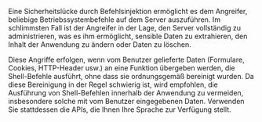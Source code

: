 Eine Sicherheitslücke durch Befehlsinjektion ermöglicht es dem Angreifer, beliebige Betriebssystembefehle auf dem Server auszuführen. Im schlimmsten Fall ist der Angreifer in der Lage, den Server vollständig zu administrieren, was es ihm ermöglicht, sensible Daten zu extrahieren, den Inhalt der Anwendung zu ändern oder Daten zu löschen.

Diese Angriffe erfolgen, wenn vom Benutzer gelieferte Daten (Formulare, Cookies, HTTP-Header usw.) an eine Funktion übergeben werden, die Shell-Befehle ausführt, ohne dass sie ordnungsgemäß bereinigt wurden. Da diese Bereinigung in der Regel schwierig ist, wird empfohlen, die Ausführung von Shell-Befehlen innerhalb der Anwendung zu vermeiden, insbesondere solche mit vom Benutzer eingegebenen Daten. Verwenden Sie stattdessen die APIs, die Ihnen Ihre Sprache zur Verfügung stellt.
